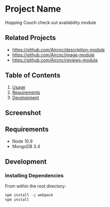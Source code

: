 # Project Name

Hopping Couch check out availability module

## Related Projects

  - https://github.com/Aircnc/description-module
  - https://github.com/Aircnc/image-module
  - https://github.com/Aircnc/reviews-module

## Table of Contents

1. [Usage](#Usage)
1. [Requirements](#requirements)
1. [Development](#development)

## Screenshot


## Requirements


- Node 10.9
- MongoDB 3.4

## Development

### Installing Dependencies

From within the root directory:

```sh
npm install -g webpack
npm install
```

